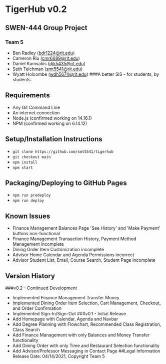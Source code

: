 # TigerHub v0.2
## SWEN-444 Group Project
### Team 5
- Ben Radley (bdr1224@rit.edu)
- Cameron Riu (cmr6689@rit.edu)
- Daniel Kamvakis (djk5435@rit.edu)
- Seth Teichman (smt5541@rit.edu)
- Wyatt Holcombe (wdh5674@rit.edu)
###A better SIS - for students, by students.
## Requirements
- Any Git Command Line
- An internet connection
- Node.js (confirmed working on 14.16.1)
- NPM (confirmed working on 6.14.12)
## Setup/Installation Instructions
- ```git clone https://github.com/smt5541/tigerhub```
- ```git checkout main```
- ```npm install```
- ```npm start```
## Packaging/Deploying to GitHub Pages
- ```npm run predeploy```
- ```npm run deploy```
## Known Issues
- Finance Management Balances Page 'See History' and 'Make Payment' buttons non-functional 
- Finance Management Transaction History, Payment Method Management incomplete
- Dining Order Item Customization incomplete
- Advisor Home Calendar and Agenda Permissions incorrect
- Advisor Student List, Email, Course Search, Student Page incomplete
## Version History
###v0.2 - Continued Development
- Implemented Finance Management Transfer Money
- Implemented Dining Order Item Selection, Cart Management, Checkout, and Order Confirmation
- Implemented Sign-In/Sign-Out
###v0.1 - Initial Release
- Add Homepage with Calendar, Agenda and Navbar
- Add Degree Planning with Flowchart, Recommended Class Registration, Class Search
- Add Finance Management with only Balances and Money Transfer functionality
- Add Dining Order with only Time and Restaurant Selection functionality
- Add Advisor/Professor Messaging in Contact Page
##Legal Information
Release Date: 04/14/2021, Copyright Team 5
